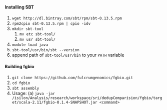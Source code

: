 #### Installing SBT
1. `wget http://dl.bintray.com/sbt/rpm/sbt-0.13.5.rpm`
2. `rpm2cpio sbt-0.13.5.rpm | cpio -idv`
3. `mkdir sbt-tool`
	1. `mv etc sbt-tool/`
    2. `mv usr sbt-tool/`
4. `module load java`
5. `sbt-tool/usr/bin/sbt --version`
6. append path of `sbt-tool/usr/bin` to your `PATH` variable

#### Building fgbio
1. `git clone https://github.com/fulcrumgenomics/fgbio.git`
2. `cd fgbio`
3. `sbt assembly`
4. Usage:
   (a) `java -jar /isilon/Analysis/research/workspace/sri/dedupComparision/fgbio/target/scala-2.11/fgbio-0.1.4-SNAPSHOT.jar <command>`
